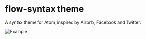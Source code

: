 # flow-syntax theme

A syntax theme for Atom, inspired by Airbnb, Facebook and Twitter.

![Example](http://s32.postimg.org/4dke03y11/Skjermbilde_2016_05_08_kl_20_30_19.png)
